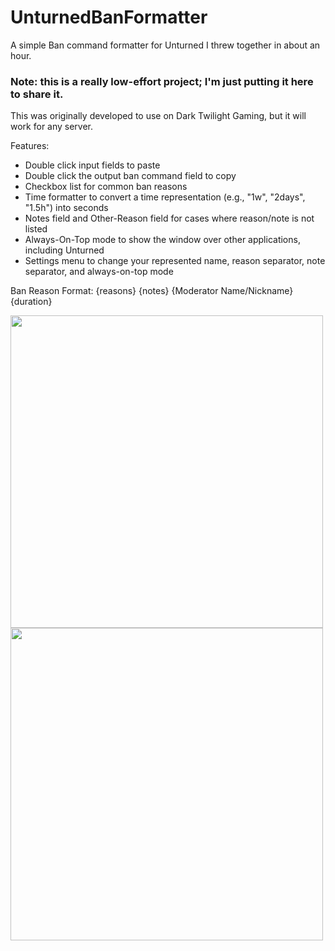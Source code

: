 # UnturnedBanFormatter
A simple Ban command formatter for Unturned I threw together in about an hour.
### Note: this is a really low-effort project; I'm just putting it here to share it.

This was originally developed to use on Dark Twilight Gaming, but it will work for any server.

Features:
* Double click input fields to paste
* Double click the output ban command field to copy
* Checkbox list for common ban reasons
* Time formatter to convert a time representation (e.g., "1w", "2days", "1.5h") into seconds
* Notes field and Other-Reason field for cases where reason/note is not listed
* Always-On-Top mode to show the window over other applications, including Unturned
* Settings menu to change your represented name, reason separator, note separator, and always-on-top mode

Ban Reason Format: {reasons} {notes} {Moderator Name/Nickname} {duration}

<img src="https://i.ibb.co/6Hj0cBP/image.png" width="500">
<img src="https://i.ibb.co/Lhnxysw/image.png" width="500">
